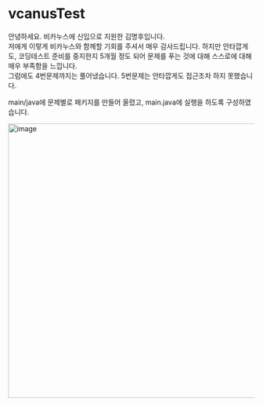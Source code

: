 # vcanusTest

안녕하세요. 비카누스에 신입으로 지원한 김명후입니다.\
저에게 이렇게 비카누스와 함께할 기회를 주셔서 매우 감사드립니다. 하지만 안타깝게도, 코딩테스트 준비를 중지한지 5개월 정도 되어 문제를 푸는 것에 대해
스스로에 대해 매우 부족함을 느낍니다. <br> 그럼에도 4번문제까지는 풀어냈습니다. 5번문제는 안타깝게도 접근조차 하지 못했습니다. </br>

main/java에 문제별로 패키지를 만들어 올렸고, main.java에 실행을 하도록 구성하였습니다.

<img width="559" alt="image" src="https://user-images.githubusercontent.com/102225706/230066643-a0dea3cd-fdb6-4b5e-b5ac-8eb726c99de8.png">
